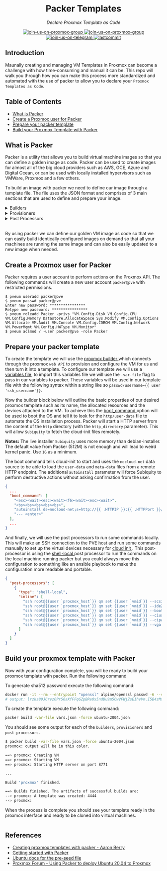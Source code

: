 <h1 align="center">Packer Templates</h1>
<p align="center">
    <em>Declare Proxmox Template as Code</em>
</p>
<p align="center">
    <a href="https://t.me/pve_zh">
        <img src="https://img.shields.io/badge/join-us%20on%20proxmox%20group-gray.svg?longCache=true&logo=proxmox&colorB=orange" alt="join-us-on-proxmox-group"/>
    </a>
    <a href="https://t.me/pve_zh">
        <img src="https://img.shields.io/badge/provider-proxmox%20builder-gray.svg?longCache=true&logo=packer&colorB=blueviolet" alt="join-us-on-proxmox-group"/>
    </a>
    <a href="https://t.me/joinchat/7AG3aEQ5I00wY2Q5">
        <img src="https://img.shields.io/badge/join-us%20on%20telegram-gray.svg?longCache=true&logo=telegram&colorB=blue" alt="join-us-on-telegram"/>
    </a>
    <a href="https://github.com/TechProber/cloud-estate">
        <img src="https://img.shields.io/github/last-commit/TechProber/cloud-estate" alt="lastcommit"/>
    </a>
</p>

## Introduction

Maunally creating and managing VM Templates in Proxmox can become a challenge with how time-consuming and manual it can be. This repo will walk you through how you can make this process more standardized and automated with the use of packer to allow you to declare your `Proxmox Templates as Code`.

## Table of Contents

- [What is Packer](#what-is-packer)
- [Create a Proxmox user for Packer](#create-proxmox-user-for-packer)
- [Prepare your packer template](#prepare-your-packer-template)
- [Build your Proxmox Template with Packer](#build-your-proxmox-template-with-packer)

## What is Packer

Packer is a utility that allows you to build virtual machine images so that you can define a golden image as code. Packer can be used to create images for almost all of the big cloud providers such as AWS, GCE, Azure and Digital Ocean, or can be used with locally installed hypervisors such as VMWare, Proxmox and a few others.

To build an image with packer we need to define our image through a template file. The file uses the JSON format and comprises of 3 main sections that are used to define and prepare your image.

<details><summary>Builders</summary>

</br>

> Builders: Components of Packer that are able to create a machine image for a single platform. A builder is invoked as part of a build in order to create the actual resulting images.

</details>

<details><summary>Provisioners</summary>

</br>

> Provisioners: Install and configure software within a running machine prior to that machine being turned into a static image. Example provisioners include shell scripts, Chef, Puppet, etc.

</details>

<details><summary>Post Processors</summary>

</br>

> Provisioners: Install and configure software within a running machine prior to that machine being turned into a static image. Example provisioners include shell scripts, Chef, Puppet, etc.

</details>

</br>

By using packer we can define our golden VM image as code so that we can easily build identically configured images on demand so that all your machines are running the same image and can also be easily updated to a new image when needed.

## Create a Proxmox user for Packer

Packer requires a user account to perform actions on the Proxmox API. The following commands will create a new user account `packer@pve` with restricted permissions.

```
$ pveum useradd packer@pve
$ pveum passwd packer@pve
Enter new password: ****************
Retype new password: ****************
$ pveum roleadd Packer -privs "VM.Config.Disk VM.Config.CPU VM.Config.Memory Datastore.AllocateSpace Sys.Modify VM.Config.Options VM.Allocate VM.Audit VM.Console VM.Config.CDROM VM.Config.Network VM.PowerMgmt VM.Config.HWType VM.Monitor"
$ pveum aclmod / -user packer@pve -role Packer
```

## Prepare your packer template

To create the template we will use the [ proxmox builder ](https://packer.io/docs/builders/proxmox.html) which connects through the proxmox `web API` to provision and configure the VM for us and then turn it into a template. To configure our template we will use a [variables file](https://github.com/TechProber/cloud-estate/blob/packer-templates/packer-templates/example.vars.json), to import this variables file we will use the `-var-file` flag to pass in our variables to packer. These variables will be used in our template file with the following syntax within a string like so `passwd/username={{ user 'ssh_username'}}`.

Now the builder block below will outline the basic properties of our desired proxmox template such as its name, the allocated resources and the devices attached to the VM. To achieve this the [ boot_command ](https://packer.io/docs/builders/qemu.html#boot-configuration) option will be used to boot the OS and tell it to look for the `http/user-data` file to automate the OS installation process. Packer will start a HTTP server from the content of the `http` directory (with the `http_directory` parameter). This will allow `Subiquity` to fetch the cloud-init files remotely.

**Notes:** The live installer `Subiquity` uses more memory than debian-installer. The default value from Packer (512M) is not enough and will lead to weird kernel panic. Use `1G` as a minimum.

The boot command tells cloud-init to start and uses the `nocloud-net` data source to be able to load the `user-data` and `meta-data` files from a remote HTTP endpoint. The additional `autoinstall` parameter will force Subiquity to perform destructive actions without asking confirmation from the user.

```json
{
  ...
  "boot_command": [
    "<esc><wait><esc><wait><f6><wait><esc><wait>",
    "<bs><bs><bs><bs><bs>",
    "autoinstall ds=nocloud-net;s=http://{{ .HTTPIP }}:{{ .HTTPPort }}/ ",
    "--- <enter>"
  ],
  ...
}
```

And finally, we will use the post processors to run some commands locally. This will make an SSH connection to the PVE host and run some commands manually to set up the virtual devices necessary for [ cloud init ](https://pve.proxmox.com/wiki/Cloud-Init_Support#_preparing_cloud_init_templates). This post-processor is using the [ shell-local ](https://packer.io/docs/provisioners/shell-local.html) post processor to run the commands on the local machine running packer but you could always move this configuration to something like an ansible playbook to make the configuration more readable and portable.

```json
{
  "post-processors": [
    {
      "type": "shell-local",
      "inline": [
        "ssh root@{{user `proxmox_host`}} qm set {{user `vmid`}} --scsihw virtio-scsi-pci",
        "ssh root@{{user `proxmox_host`}} qm set {{user `vmid`}} --ide2 {{user `datastore`}}:cloudinit",
        "ssh root@{{user `proxmox_host`}} qm set {{user `vmid`}} --boot c --bootdisk scsi0",
        "ssh root@{{user `proxmox_host`}} qm set {{user `vmid`}} --ciuser {{ user `ssh_username` }}",
        "ssh root@{{user `proxmox_host`}} qm set {{user `vmid`}} --cipassword {{ user `ssh_password` }}",
        "ssh root@{{user `proxmox_host`}} qm set {{user `vmid`}} --vga std"
      ]
    }
  ]
}
```

## Build your proxmox template with Packer

Now with your configuration complete, you will be ready to build your proxmox template with packer. Run the following command

To generate sha512 password execute the following command:

```bash
docker run -it --rm --entrypoint "openssl" alpine/openssl passwd -6 --salt xyz ubuntu
# output: lrzkz89JCrvzOPr56aXfFFqGZpBReOx5ndDu9m5CwVFWjZsEIhvVm.I5B4zMxJdcdTyAvncwjKT.dWcD/ZHIo.
```

To create the template execute the following command:

```bash
packer build -var-file vars.json -force ubuntu-2004.json
```

You should see some output for each of the `builders`, `provisioners` and `post-processors`.

```bash
$ packer build -var-file vars.json -force ubuntu-2004.json
proxmox: output will be in this color.

==> proxmox: Creating VM
==> proxmox: Starting VM
==> proxmox: Starting HTTP server on port 8771

...

Build 'proxmox' finished.

==> Builds finished. The artifacts of successful builds are:
--> proxmox: A template was created: 4444
--> proxmox:
```

When the process is complete you should see your template ready in the proxmox interface and ready to be cloned into virtual machines.

![]()

## References

- [Creating proxmox templates with packer - Aaron Berry](https://dev.to/aaronktberry/creating-proxmox-templates-with-packer-1b35)
- [Getting started with Packer](https://packer.io/intro/getting-started/install.html)
- [Ubuntu docs for the pre-seed file](https://help.ubuntu.com/16.04/installation-guide/i386/apbs04.html)
- [Proxmox Forum - Using Packer to deploy Ubuntu 20.04 to Proxmox](https://forum.proxmox.com/threads/using-packer-to-deploy-ubuntu-20-04-to-proxmox.104275/)
